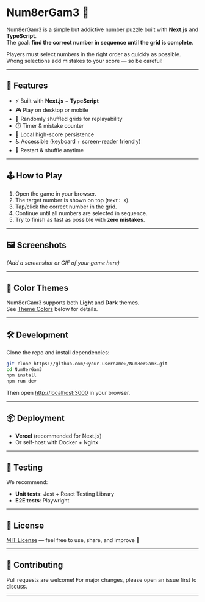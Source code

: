 # Num8erGam3 🎲

Num8erGam3 is a simple but addictive number puzzle built with **Next.js** and **TypeScript**.  
The goal: **find the correct number in sequence until the grid is complete**.  

Players must select numbers in the right order as quickly as possible.  
Wrong selections add mistakes to your score — so be careful!

---

## 🚀 Features
- ⚡ Built with **Next.js** + **TypeScript**
- 🎮 Play on desktop or mobile
- 🔄 Randomly shuffled grids for replayability
- ⏱️ Timer & mistake counter
- 💾 Local high-score persistence
- ♿ Accessible (keyboard + screen-reader friendly)
- 🔀 Restart & shuffle anytime

---

## 🕹️ How to Play
1. Open the game in your browser.
2. The target number is shown on top (`Next: X`).
3. Tap/click the correct number in the grid.
4. Continue until all numbers are selected in sequence.
5. Try to finish as fast as possible with **zero mistakes**.

---

## 🖼️ Screenshots
*(Add a screenshot or GIF of your game here)*

---

## 🎨 Color Themes
Num8erGam3 supports both **Light** and **Dark** themes.  
See [Theme Colors](#-theme-colors) below for details.

---

## 🛠️ Development
Clone the repo and install dependencies:

```bash
git clone https://github.com/<your-username>/Num8erGam3.git
cd Num8erGam3
npm install
npm run dev
````

Then open [http://localhost:3000](http://localhost:3000) in your browser.

---

## 📦 Deployment

* **Vercel** (recommended for Next.js)
* Or self-host with Docker + Nginx

---

## 🧪 Testing

We recommend:

* **Unit tests**: Jest + React Testing Library
* **E2E tests**: Playwright

---

## 📜 License

[MIT License](https://github.com/Shahryar-Pirooz/Num8erGam3/main/LICENSE) — feel free to use, share, and improve 🎉

---

## 🤝 Contributing

Pull requests are welcome!
For major changes, please open an issue first to discuss.

---
